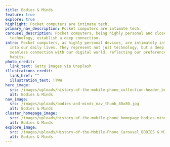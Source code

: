 ```yaml
---
title: Bodies & Minds
feature: true
explore: true
highlight: Pocket computers are intimate tech.
primary_nav_description: Pocket computers are intimate tech.
carousel_description: Pocket computers, being highly personal and closely-held
  technology, establish a deep connection.
intro: Pocket computers, as highly personal devices, are intimately integrated
  into our daily lives. They represent not just technology, but a deep, almost
  seamless connection with our digital world, reflecting our preferences and
  habits.
photo_credit:
  link_text: Getty Images via Unsplash
illustrations_credit:
  link_href: ""
  illustration_text: TTWW
hero_image:
  src: /images/uploads/history-of-the-mobile-phone_collection-header_bodies-minds-600.png
  alt: Bodies & Minds
nav_image:
  src: /images/uploads/bodies-and-minds_nav_thumb_80x80.jpg
  alt: Bodies & Minds
cluster_homepage_image:
  src: /images/uploads/history-of-the-mobile-phone_homepage_bodies-minds-750.jpg
  alt: Bodies & Minds
explore_image:
  src: /images/uploads/History-of-the-Mobile-Phone_Carousel_BODIES & MINDS.jpg
  alt: Bodies & Minds
---
```

